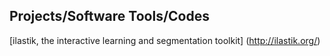 
Projects/Software Tools/Codes
----------------------------------------------------------------------------------------------------------------------------------



[ilastik, the interactive learning and segmentation toolkit] (http://ilastik.org/)
